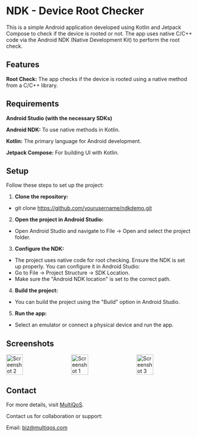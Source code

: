 # **NDK - Device Root Checker**

This is a simple Android application developed using Kotlin and Jetpack Compose to check if the device is rooted or not. The app uses native C/C++ code via the Android NDK (Native Development Kit) to perform the root check.

## **Features**

**Root Check:** The app checks if the device is rooted using a native method from a C/C++ library.

## **Requirements**

**Android Studio (with the necessary SDKs)**

**Android NDK:** To use native methods in Kotlin.

**Kotlin:** The primary language for Android development.

**Jetpack Compose:** For building UI with Kotlin.

## **Setup**

Follow these steps to set up the project:

1. **Clone the repository:**
- git clone https://github.com/yourusername/ndkdemo.git

2. **Open the project in Android Studio:** 
- Open Android Studio and navigate to File -> Open and select the project folder.

3. **Configure the NDK:** 
- The project uses native code for root checking. Ensure the NDK is set up properly. You can configure it in Android Studio:
- Go to File -> Project Structure -> SDK Location.
- Make sure the "Android NDK location" is set to the correct path.

4. **Build the project:** 
- You can build the project using the "Build" option in Android Studio.

5. **Run the app:** 
- Select an emulator or connect a physical device and run the app.

## **Screenshots**

<div style="display: flex; justify-content: space-between;"> 
  <img src="https://github.com/user-attachments/assets/10671037-e100-47f4-9882-766f020fd1de" alt="Screenshot 2" width="30%" />
  <img src="https://github.com/user-attachments/assets/376d8bdd-7e11-4c90-90bd-a35cdd225a6a" alt="Screenshot 1" width="30%" />
  <img src="https://github.com/user-attachments/assets/9fe3219c-df89-43b4-9a52-dbc1baf22fe5" alt="Screenshot 3" width="30%" />
</div> 


## **Contact**
For more details, visit [MultiQoS](https://multiqos.com/).

Contact us for collaboration or support:

Email: biz@multiqos.com
